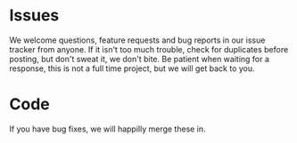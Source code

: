 # Issues
We welcome questions, feature requests and bug reports in our issue tracker from anyone. 
If it isn't too much trouble, check for duplicates before posting, but don't sweat it, we don't bite.
Be patient when waiting for a response, this is not a full time project, but we will get back to you.

# Code
If you have bug fixes, we will happilly merge these in.

